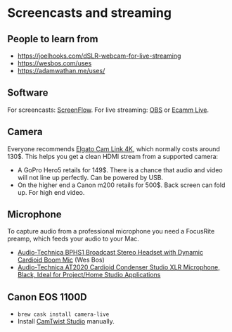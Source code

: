 # Screencasts and streaming

## People to learn from

- https://joelhooks.com/dSLR-webcam-for-live-streaming
- https://wesbos.com/uses
- https://adamwathan.me/uses/

## Software

For screencasts: [ScreenFlow](http://www.telestream.net/screenflow/). For live
streaming: [OBS](https://obsproject.com/) or
[Ecamm Live](https://www.ecamm.com/mac/ecammlive/).

## Camera

Everyone recommends
[Elgato Cam Link 4K](https://www.elgato.com/en/gaming/cam-link-4k), which
normally costs around 130\$. This helps you get a clean HDMI stream from a
supported camera:

- A GoPro Hero5 retails for 149\$. There is a chance that audio and video will
  not line up perfectly. Can be powered by USB.
- On the higher end a Canon m200 retails for 500\$. Back screen can fold up. For
  high end video.

## Microphone

To capture audio from a professional microphone you need a FocusRite preamp,
which feeds your audio to your Mac.

- [Audio-Technica BPHS1 Broadcast Stereo Headset with Dynamic Cardioid Boom Mic](https://www.amazon.com/Audio-Technica-BPHS1-Broadcast-Headset-Cardioid/dp/B003D87JI2/ref=sr_1_2?dchild=1&keywords=audio+technica+headset&qid=1590183383&sr=8-2)
  (Wes Bos)
- [Audio-Technica AT2020 Cardioid Condenser Studio XLR Microphone, Black, Ideal for Project/Home Studio Applications](https://www.amazon.com/gp/product/B0006H92QK/ref=as_li_qf_sp_asin_il_tl?ie=UTF8&camp=1789&creative=9325&creativeASIN=B0006H92QK&linkCode=as2&tag=webo080-20&linkId=PHY64E6Y43GHI55T)

## Canon EOS 1100D

- `brew cask install camera-live`
- Install [CamTwist Studio](http://camtwiststudio.com/) manually.
